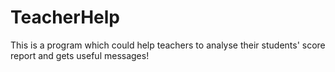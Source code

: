 # TeacherHelp
This is a program which could help teachers to analyse their students' score report and gets useful messages!
